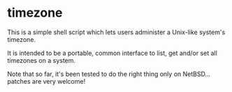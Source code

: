 # timezone

This is a simple shell script which lets users administer a Unix-like
system's timezone.

It is intended to be a portable, common interface to list, get and/or set
all timezones on a system.

Note that so far, it's been tested to do the right thing only on NetBSD...
patches are very welcome! 
